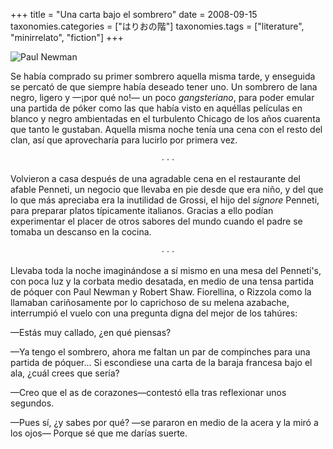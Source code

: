 +++
title = "Una carta bajo el sombrero"
date = 2008-09-15
taxonomies.categories = ["はりおの階"]
taxonomies.tags = ["literature", "minirrelato", "fiction"]
+++

![Paul Newman](http://hario.files.wordpress.com/2008/09/newman.jpg)

Se había
comprado su primer sombrero aquella misma tarde, y enseguida se percató
de que siempre había deseado tener uno. Un sombrero de lana negro,
ligero y —¡por qué no!— un poco *gangsteriano*, para poder emular una
partida de póker como las que había visto en aquéllas películas en
blanco y negro ambientadas en el turbulento Chicago de los años cuarenta
que tanto le gustaban. Aquella misma noche tenía una cena con el resto
del clan, así que aprovecharía para lucirlo por primera vez.

<p style="text-align:center">· · ·</p>

Volvieron a casa después de una agradable cena en el restaurante del
afable Penneti, un negocio que llevaba en pie desde que era niño, y del
que lo que más apreciaba era la inutilidad de Grossi, el hijo del
*signore* Penneti, para preparar platos típicamente italianos. Gracias a
ello podían experimentar el placer de otros sabores del mundo cuando el
padre se tomaba un descanso en la cocina.

<p style="text-align:center">· · ·</p>

Llevaba toda la noche imaginándose a sí mismo en una mesa del Penneti's,
con poca luz y la corbata medio desatada, en medio de una tensa partida
de póquer con Paul Newman y Robert Shaw. Fiorellina, o Rizzola como la
llamaban cariñosamente por lo caprichoso de su melena azabache,
interrumpió el vuelo con una pregunta digna del mejor de los tahúres:

—Estás muy callado, ¿en qué piensas?

—Ya tengo el sombrero, ahora me faltan un par de compinches para una
partida de póquer... Si escondiese una carta de la baraja francesa bajo
el ala, ¿cuál crees que sería?

—Creo que el as de corazones—contestó ella tras reflexionar unos
segundos.

—Pues sí, ¿y sabes por qué? —se pararon en medio de la acera y la miró a
los ojos— Porque sé que me darías suerte.
